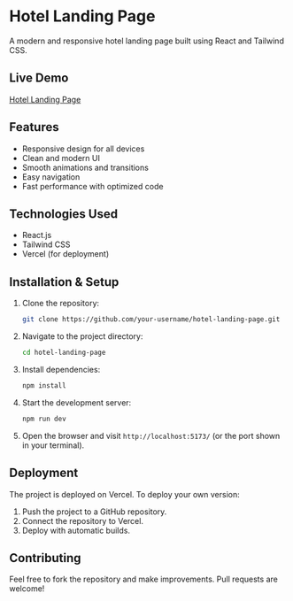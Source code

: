 # Hotel Landing Page

A modern and responsive hotel landing page built using React and Tailwind CSS.

## Live Demo
[Hotel Landing Page](https://hotel-landing-page-sand.vercel.app/)

## Features
- Responsive design for all devices
- Clean and modern UI
- Smooth animations and transitions
- Easy navigation
- Fast performance with optimized code

## Technologies Used
- React.js
- Tailwind CSS
- Vercel (for deployment)

## Installation & Setup
1. Clone the repository:
   ```sh
   git clone https://github.com/your-username/hotel-landing-page.git
   ```
2. Navigate to the project directory:
   ```sh
   cd hotel-landing-page
   ```
3. Install dependencies:
   ```sh
   npm install
   ```
4. Start the development server:
   ```sh
   npm run dev
   ```
5. Open the browser and visit `http://localhost:5173/` (or the port shown in your terminal).

## Deployment
The project is deployed on Vercel. To deploy your own version:
1. Push the project to a GitHub repository.
2. Connect the repository to Vercel.
3. Deploy with automatic builds.

## Contributing
Feel free to fork the repository and make improvements. Pull requests are welcome!




